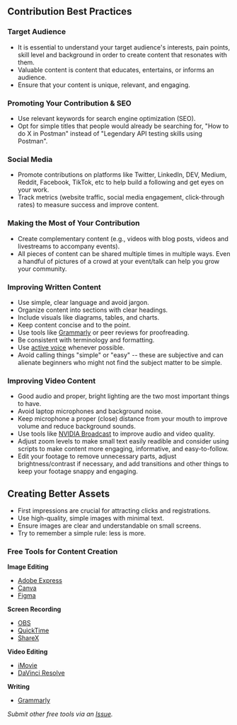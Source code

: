 ## Contribution Best Practices

### Target Audience
- It is essential to understand your target audience's interests, pain points, skill level and background in order to create content that resonates with them. 
- Valuable content is content that educates, entertains, or informs an audience.
- Ensure that your content is unique, relevant, and engaging.

### Promoting Your Contribution & SEO
- Use relevant keywords for search engine optimization (SEO).
- Opt for simple titles that people would already be searching for, "How to do X in Postman" instead of "Legendary API testing skills using Postman".

### Social Media
- Promote contributions on platforms like Twitter, LinkedIn, DEV, Medium, Reddit, Facebook, TikTok, etc to help build a following and get eyes on your work.
- Track metrics (website traffic, social media engagement, click-through rates) to measure success and improve content.

### Making the Most of Your Contribution
- Create complementary content (e.g., videos with blog posts, videos and livestreams to accompany events).
- All pieces of content can be shared multiple times in multiple ways. Even a handful of pictures of a crowd at your event/talk can help you grow your community.

### Improving Written Content
- Use simple, clear language and avoid jargon.
- Organize content into sections with clear headings.
- Include visuals like diagrams, tables, and charts.
- Keep content concise and to the point.
- Use tools like [Grammarly](https://www.grammarly.com) or peer reviews for proofreading.
- Be consistent with terminology and formatting.
- Use [active voice](https://www.grammarly.com/blog/active-vs-passive-voice/) whenever possible.
- Avoid calling things "simple" or "easy" -- these are subjective and can alienate beginners who might not find the subject matter to be simple.

### Improving Video Content
- Good audio and proper, bright lighting are the two most important things to have.
- Avoid laptop microphones and background noise.
- Keep microphone a proper (close) distance from your mouth to improve volume and reduce background sounds.
- Use tools like [NVIDIA Broadcast](https://www.nvidia.com/en-us/geforce/broadcasting/broadcast-app/) to improve audio and video quality.
- Adjust zoom levels to make small text easily readible and consider using scripts to make content more engaging, informative, and easy-to-follow.
- Edit your footage to remove unnecessary parts, adjust brightness/contrast if necessary, and add transitions and other things to keep your footage snappy and engaging.

## Creating Better Assets
- First impressions are crucial for attracting clicks and registrations.
- Use high-quality, simple images with minimal text.
- Ensure images are clear and understandable on small screens.
- Try to remember a simple rule: less is more.

### Free Tools for Content Creation

**Image Editing**
- [Adobe Express](https://www.adobe.com/express/)
- [Canva](https://www.canva.com/)
- [Figma](https://www.figma.com/)

**Screen Recording**
- [OBS](https://obsproject.com/)
- [QuickTime](https://support.apple.com/guide/quicktime-player/record-your-screen-qtp97b08e666/mac)
- [ShareX](https://getsharex.com/)

**Video Editing**
- [iMovie](https://www.apple.com/imovie/)
- [DaVinci Resolve](https://www.blackmagicdesign.com/ca/products/davinciresolve)

**Writing**
- [Grammarly](https://www.grammarly.com)

*Submit other free tools via an [Issue](https://github.com/Kcorb95/Postman-Supernova-Program-Resources/issues).*
